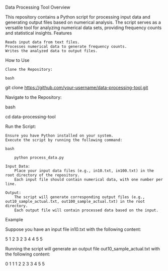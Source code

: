Data Processing Tool
Overview

This repository contains a Python script for processing input data and generating output files based on numerical analysis. The script serves as a versatile tool for analyzing numerical data sets, providing frequency counts and statistical insights.
Features

    Reads input data from text files.
    Processes numerical data to generate frequency counts.
    Writes the analyzed data to output files.

How to Use

    Clone the Repository:

    bash

git clone https://github.com/your-username/data-processing-tool.git

Navigate to the Repository:

bash

cd data-processing-tool

Run the Script:

    Ensure you have Python installed on your system.
    Execute the script by running the following command:

    bash

        python process_data.py

    Input Data:
        Place your input data files (e.g., in10.txt, in100.txt) in the root directory of the repository.
        Each input file should contain numerical data, with one number per line.

    Output:
        The script will generate corresponding output files (e.g., out10_sample_actual.txt, out100_sample_actual.txt) in the root directory.
        Each output file will contain processed data based on the input.

Example

Suppose you have an input file in10.txt with the following content:

5
1 2 3
2 3 4
4 5 5

Running the script will generate an output file out10_sample_actual.txt with the following content:

0 1 1 1 2 2 3 3 4 5 5

